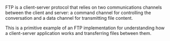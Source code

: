 FTP is a client-server protocol that relies on two communications channels between the client and server: 
a command channel for controlling the conversation and a data channel for transmitting file content.

This is a primitive example of an FTP implementation for understanding how a client-server application works and transferring files between them.
